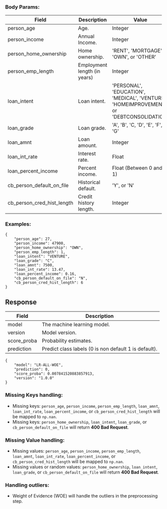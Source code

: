 
### Body Params:
Field | Description | Value | Required
------|-------------|-------|---------
person_age | Age. | Integer | Yes
person_income | Annual Income. | Integer | Yes 
person_home_ownership | Home ownership. | 'RENT', 'MORTGAGE', 'OWN', or 'OTHER' | Yes
person_emp_length | Employment length (in years) | Integer | Yes
loan_intent | Loan intent. | 'PERSONAL', 'EDUCATION', 'MEDICAL', 'VENTURE', 'HOMEIMPROVEMENT', or 'DEBTCONSOLIDATION' | Yes
loan_grade | Loan grade. | 'A', 'B', 'C, 'D', 'E', 'F', or 'G' | Yes
loan_amnt | Loan amount. | Integer | Yes
loan_int_rate | Interest rate. | Float | Yes
loan_percent_income | Percent income. | Float (Between 0 and 1) | Yes
cb_person_default_on_file | Historical default. | 'Y', or 'N' | Yes
cb_person_cred_hist_length | Credit history length. | Integer | Yes

### Examples:

```
{
    "person_age": 27,
    "person_income": 47900,
    "person_home_ownership": "OWN",
    "person_emp_length": 1,
    "loan_intent": "VENTURE",
    "loan_grade": "C",
    "loan_amnt": 7500,
    "loan_int_rate": 13.47,
    "loan_percent_income": 0.16,
    "cb_person_default_on_file": "N",
    "cb_person_cred_hist_length": 6
}
```

## Response
Field | Description
------|------------
model | The machine learning model.
version | Model version.
score_proba | Probability estimates.
prediction | Predict class labels (0 is non default 1 is default).

```
{
    "model": "LR-ALL-WOE",
    "prediction": 0,
    "score_proba": 0.007841520883857913,
    "version": "1.0.0"
}
```

### Missing Keys handling:
- Missing keys: `person_age`, `person_income`, `person_emp_length`, `loan_amnt`, `loan_int_rate`, `loan_percent_income`, or `cb_person_cred_hist_length` will be mapped to `np.nan`.
- Missing keys: `person_home_ownership`, `loan_intent`, `loan_grade`, or `cb_person_default_on_file` will return **400 Bad Request**.

### Missing Value handling:
- Missing values: `person_age`, `person_income`, `person_emp_length`, `loan_amnt`, `loan_int_rate`, `loan_percent_income`, or `cb_person_cred_hist_length` will be mapped to `np.nan`.
- Missing values or random values: `person_home_ownership`, `loan_intent`, `loan_grade`, or `cb_person_default_on_file` will return **400 Bad Request**.

### Handling outliers:
- Weight of Evidence (WOE) will handle the outliers in the preprocessing step.

